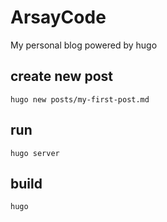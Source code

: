 # ArsayCode
My personal blog powered by hugo

## create new post
`hugo new posts/my-first-post.md`

## run
`hugo server`

## build
`hugo`
